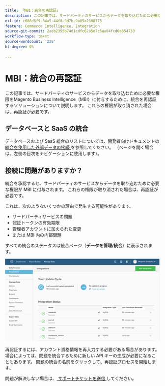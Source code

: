 ```yaml
---
title: 「MBI：統合の再認証」
description: この記事では、サードパーティのサービスからデータを取り込むために必要な権限をMagento Business Intelligence（MBI）に付与するために、統合を再認証するソリューションについて説明します。 これらの権限が取り消された場合は、再認証が必要です。
exl-id: c608d6f9-64a5-44f8-9d7b-9a85a2668775
feature: Commerce Intelligence, Integration
source-git-commit: 2aeb2355b74d1cdfc62b5e7c5aa04fcd0a654733
workflow-type: tm+mt
source-wordcount: '228'
ht-degree: 0%

---
```


# MBI：統合の再認証

この記事では、サードパーティのサービスからデータを取り込むために必要な権限をMagento Business Intelligence（MBI）に付与するために、統合を再認証するソリューションについて説明します。 これらの権限が取り消された場合は、再認証が必要です。

## データベースと SaaS の統合

データベースおよび SaaS 統合のリストについては、開発者向けドキュメントの [ 統合を使用した外部データの接続 ](https://experienceleague.adobe.com/en/docs/commerce-business-intelligence/mbi/analyze/saas/integrations) を参照してください。 （ページを開く場合は、左側の目次をナビゲーションに使用します）。

## 接続に問題がありますか？

統合を承認すると、サードパーティのサービスからデータを取り込むために必要な権限が MBI に付与されます。 これらの権限が取り消された場合は、再認証が必要です。

これは、次のようないくつかの理由で発生する可能性があります。

* サードパーティサービスの問題
* 認証トークンの有効期限
* 管理者アカウントに加えられた変更
* または MBI 内の内部問題

すべての統合のステータスは統合ページ（**データを管理/統合**）に表示されます。

![Integrations_page.png](assets/Integrations_page.png)

再認証するには、アカウント資格情報を再入力する必要がある場合があります。 場合によっては、問題を統合するために新しい API キーの生成が必要になることもあります。 問題の統合の名前をクリックして、再認証プロセスを開始します。

問題が解決しない場合は、[ サポートチケットを送信 ](/help/help-center-guide/help-center/magento-help-center-user-guide.md#submit-ticket) してください。
